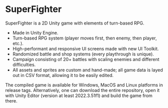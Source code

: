 # SuperFighter
 SuperFighter is a 2D Unity game with elements of turn-based RPG.
  - Made in Unity Engine.
  - Turn-based RPG system (player moves first, then enemy, then player, etc.).
  - High-performant and responsive UI screens made with new UI Toolkit.
  - Randomized battle and shop systems (every playthrough is unique).
  - Campaign consisting of 20+ battles with scaling enemies and different difficulties.
  - All assets and sprites are custom and hand-made; all game data is layed out in CSV format, allowing it to be easily edited.

The compiled game is available for Windows, MacOS and Linux platforms in release tags. Alternatively, one can download the entire
repository, open it with Unity Editor (version at least 2022.3.51f1) and build the game from there.
